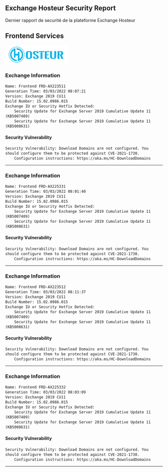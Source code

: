 ## Exchange Hosteur Security Report
Dernier rapport de securité de la plateforme Exchange Hosteur

## Frontend Services
![logo](img/logo-hosteur_2021.png)

### Exchange Information
	Name: Frontend FRD-AX223511
	Generation Time: 03/03/2022 08:07:21
	Version: Exchange 2019 CU11
	Build Number: 15.02.0986.015
	Exchange IU or Security Hotfix Detected: 
		Security Update for Exchange Server 2019 Cumulative Update 11 (KB5007409)
		Security Update for Exchange Server 2019 Cumulative Update 11 (KB5008631)

#### Security Vulnerability
	Security Vulnerability: Download Domains are not configured. You should configure them to be protected against CVE-2021-1730.
		Configuration instructions: https://aka.ms/HC-DownloadDomains

---
### Exchange Information
	Name: Frontend FRD-AX225331
	Generation Time: 03/03/2022 08:01:40
	Version: Exchange 2019 CU11
	Build Number: 15.02.0986.015
	Exchange IU or Security Hotfix Detected: 
		Security Update for Exchange Server 2019 Cumulative Update 11 (KB5007409)
		Security Update for Exchange Server 2019 Cumulative Update 11 (KB5008631)

#### Security Vulnerability
	Security Vulnerability: Download Domains are not configured. You should configure them to be protected against CVE-2021-1730.
		Configuration instructions: https://aka.ms/HC-DownloadDomains

---
### Exchange Information
	Name: Frontend FRD-AX223512
	Generation Time: 03/03/2022 08:11:37
	Version: Exchange 2019 CU11
	Build Number: 15.02.0986.015
	Exchange IU or Security Hotfix Detected: 
		Security Update for Exchange Server 2019 Cumulative Update 11 (KB5007409)
		Security Update for Exchange Server 2019 Cumulative Update 11 (KB5008631)

#### Security Vulnerability
	Security Vulnerability: Download Domains are not configured. You should configure them to be protected against CVE-2021-1730.
		Configuration instructions: https://aka.ms/HC-DownloadDomains

---
### Exchange Information
	Name: Frontend FRD-AX225332
	Generation Time: 03/03/2022 08:03:09
	Version: Exchange 2019 CU11
	Build Number: 15.02.0986.015
	Exchange IU or Security Hotfix Detected: 
		Security Update for Exchange Server 2019 Cumulative Update 11 (KB5007409)
		Security Update for Exchange Server 2019 Cumulative Update 11 (KB5008631)

#### Security Vulnerability
	Security Vulnerability: Download Domains are not configured. You should configure them to be protected against CVE-2021-1730.
		Configuration instructions: https://aka.ms/HC-DownloadDomains

---
